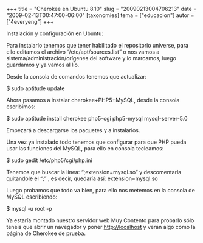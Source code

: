 +++
title = "Cherokee en Ubuntu 8.10"
slug = "20090213004706213"
date = "2009-02-13T00:47:00-06:00"
[taxonomies]
tema = ["educacion"]
autor = ["4everyeng"]
+++

Instalación y configuración en Ubuntu:

Para instalarlo tenemos que tener habilitado el repositorio universe,
para ello editamos el archivo “/etc/apt/sources.list” o nos vamos a
sistema/administración/orígenes del software y lo marcamos, luego
guardamos y ya vamos al lío.

<!-- more -->
Desde la consola de comandos tenemos que actualizar:

$ sudo aptitude update

Ahora pasamos a instalar cherokee+PHP5+MySQL, desde la consola
escribimos:

$ sudo aptitude install cherokee php5-cgi php5-mysql mysql-server-5.0

Empezará a descargarse los paquetes y a instalarlos.

Una vez ya instalado todo tenemos que configurar para que PHP pueda usar
las funciones del MySQL, para ello en consola tecleamos:

$ sudo gedit /etc/php5/cgi/php.ini

Tenemos que buscar la línea: “;extension=mysql.so” y descomentarla
quitandole el “;” , es decir, quedaría así: extension=mysql.so

Luego probamos que todo va bien, para ello nos metemos en la consola de
MySQL escribiendo:

$ mysql -u root -p

Ya estaría montado nuestro servidor web Muy Contento para probarlo sólo
tenéis que abrir un navegador y poner
<a href="http://localhost">http://localhost</a> y verán algo como la
página de Cherokee de prueba.
